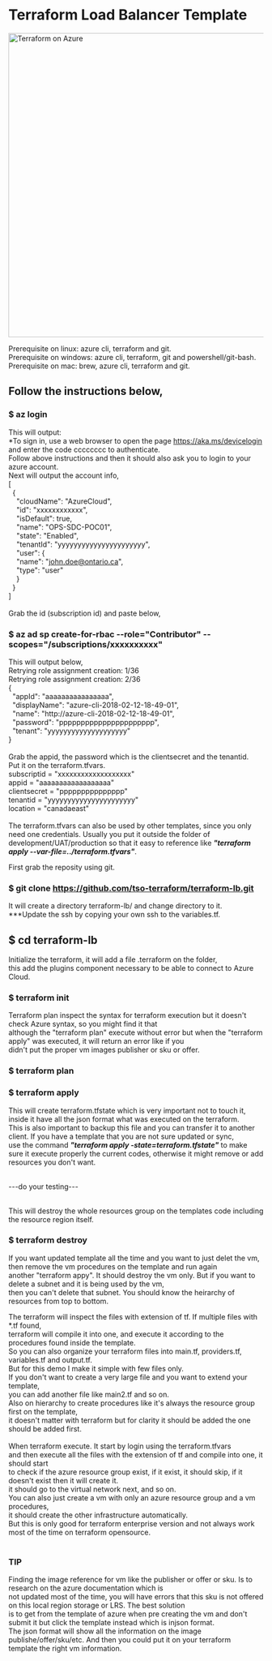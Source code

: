 # Terraform Load Balancer Template


<img alt="Terraform on Azure" src="https://cdn.rawgit.com/hashicorp/terraform-website/master/content/source/assets/images/logo-hashicorp.svg" width="600px">

Prerequisite on linux: azure cli, terraform and git.<br>
Prerequisite on windows: azure cli, terraform, git and powershell/git-bash.<br>
Prerequisite on mac: brew, azure cli, terraform and git.<br>

## Follow the instructions below, 

### $ az login<br>
This will output:<br>
*To sign in, use a web browser to open the page https://aka.ms/devicelogin and enter the code cccccccc to authenticate.<br>
Follow above instructions and then it should also ask you to login to your azure account.<br>
Next will output the account info,<br>
[<br>
&nbsp;&nbsp;{<br>
&nbsp;&nbsp;&nbsp;&nbsp;"cloudName": "AzureCloud",<br>
&nbsp;&nbsp;&nbsp;&nbsp;"id": "xxxxxxxxxxxx",<br>
&nbsp;&nbsp;&nbsp;&nbsp;"isDefault": true,<br>
&nbsp;&nbsp;&nbsp;&nbsp;"name": "OPS-SDC-POC01",<br>
&nbsp;&nbsp;&nbsp;&nbsp;"state": "Enabled",<br>
&nbsp;&nbsp;&nbsp;&nbsp;"tenantId": "yyyyyyyyyyyyyyyyyyyyyy",<br>
&nbsp;&nbsp;&nbsp;&nbsp;"user": {<br>
&nbsp;&nbsp;&nbsp;&nbsp;"name": "john.doe@ontario.ca",<br>
&nbsp;&nbsp;&nbsp;&nbsp;"type": "user"<br>
&nbsp;&nbsp;&nbsp;&nbsp;}<br>
&nbsp;&nbsp;}<br>
]<br>
<br>
Grab the id (subscription id) and paste below,<br>
### $ az ad sp create-for-rbac --role="Contributor" --scopes="/subscriptions/xxxxxxxxxx"<br>
This will output below,<br>
Retrying role assignment creation: 1/36<br>
Retrying role assignment creation: 2/36<br>
{<br>
&nbsp;&nbsp;"appId": "aaaaaaaaaaaaaaaa",<br>
&nbsp;&nbsp;"displayName": "azure-cli-2018-02-12-18-49-01",<br>
&nbsp;&nbsp;"name": "http://azure-cli-2018-02-12-18-49-01",<br>
&nbsp;&nbsp;"password": "pppppppppppppppppppppp",<br>
&nbsp;&nbsp;"tenant": "yyyyyyyyyyyyyyyyyyyy"<br>
}<br>
<br>
Grab the appid, the password which is the clientsecret and the tenantid.<br>
Put it on the terraform.tfvars.<br>
subscriptid = "xxxxxxxxxxxxxxxxxxx"<br>
appid = "aaaaaaaaaaaaaaaaaa"<br>
clientsecret = "ppppppppppppppp"<br>
tenantid = "yyyyyyyyyyyyyyyyyyyyyy"<br>
location = "canadaeast"<br>
<br>
The terraform.tfvars can also be used by other templates, since you only need one credentials.  Usually you put it outside the folder of development/UAT/production
so that it easy to reference like ***"terraform apply --var-file=../terraform.tfvars"***.

First grab the reposity using git.<br>

### $ git clone https://github.com/tso-terraform/terraform-lb.git<br>

It will create a directory terraform-lb/ and change directory to it.<br>
***Update the ssh by copying your own ssh to the variables.tf.

## $ cd terraform-lb<br>

Initialize the terraform, it will add a file .terraform on the folder,<br>
this add the plugins component necessary to be able to connect to  Azure Cloud.<br>

### $ terraform init<br>

Terraform plan inspect the syntax for terraform execution but it doesn't check Azure syntax, so you might find it that<br> 
although the "terraform plan" execute without error but when the "terraform apply" was executed, it will return an error like if you<br>
didn't put the proper vm images publisher or sku or offer.<br>

### $ terraform plan<br>


### $ terraform apply<br>

This will create terraform.tfstate which is very important not to touch it, inside it have all the json format what was executed on the terraform.<br> 
This is also important to backup this file and you can transfer it to another client.  If you have a template that you are not sure updated or sync,<br>
use the command ***"terraform apply -state=terraform.tfstate"*** to make sure it execute properly the current codes, otherwise it might remove or add resources you
don't want.<br>

<br>
---do your testing---<br>
<br>

This will destroy the whole resources group on the templates code including the resource region itself.<br>

### $ terraform destroy<br>
 
If you want updated template all the time and you want to just delet the vm, then remove the vm procedures on the template and run again<br> 
another "terraform appy".  It should destroy the vm only.  But if you want to delete a subnet and it is being used by the vm,<br> 
then you can't delete that subnet.  You should know the heirarchy of resources from top to bottom.<br>


The terraform will inspect the files with extension of tf.  If multiple files with *.tf found,<br>
terraform will compile it into one, and execute it according to the procedures found inside the template.<br>
So you can also organize your terraform files into main.tf, providers.tf, variables.tf and output.tf.<br>
But for this demo I make it simple with few files only.<br>
If you don't want to create a very large file and you want to extend your template,<br>
you can add another file like main2.tf and so on.<br>
Also on hierarchy to create procedures like it's always the resource group first on the template,<br> 
it doesn't matter with terraform but for clarity it should be added the one should be added first.<br>
<br>
When terraform execute. It start by login using the terraform.tfvars<br> 
and then execute all the files with the extension of tf and compile into one, it should start<br> 
to check if the azure resource group exist, if it exist, it should skip, if it doesn't exist then it will create it.<br>
it should go to the virtual network next, and so on.<br>
You can also just create a vm with only an azure resource group and a vm procedures,<br> 
it should create the other infrastructure automatically.<br>
But this is only good for terraform enterprise version and not always work most of the time on terraform opensource.<br>
<br>
### TIP<br>
Finding the image reference for vm like the publisher or offer or sku.  Is to research on the azure documentation which is<br> 
not updated most of the time, you will have errors that this sku is not offered on this local region storage or LRS.  The best solution<br>
is to get from the template of azure when pre creating the vm and don't submit it but click the template instead which is injson format.<br>
The json format will show all the information on the image publishe/offer/sku/etc.  And then you could put it on your terraform<br> 
template the right vm information.<br>

